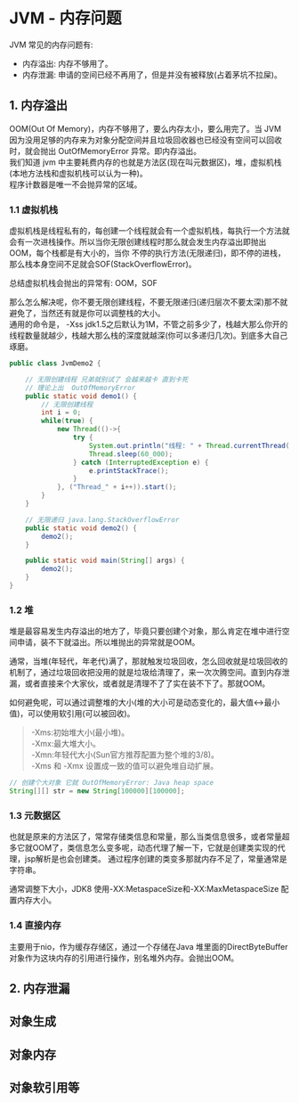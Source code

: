 # JVM - 内存问题
JVM 常见的内存问题有:  
+ 内存溢出: 内存不够用了。
+ 内存泄漏: 申请的空间已经不再用了，但是并没有被释放(占着茅坑不拉屎)。
## 1. 内存溢出   
OOM(Out Of Memory)，内存不够用了，要么内存太小，要么用完了。当 JVM 因为没用足够的内存来为对象分配空间并且垃圾回收器也已经没有空间可以回收时，就会抛出 OutOfMemoryError 异常。即内存溢出。  
我们知道 jvm 中主要耗费内存的也就是方法区(现在叫元数据区)，堆，虚拟机栈(本地方法栈和虚拟机栈可以认为一种)。  
程序计数器是唯一不会抛异常的区域。  
### 1.1 虚拟机栈
虚拟机栈是线程私有的，每创建一个线程就会有一个虚拟机栈，每执行一个方法就会有一次进栈操作。所以当你无限创建线程时那么就会发生内存溢出即抛出OOM，每个栈都是有大小的，当你
不停的执行方法(无限递归)，即不停的进栈，那么栈本身空间不足就会SOF(StackOverflowError)。 

总结虚拟机栈会抛出的异常有: OOM，SOF  

那么怎么解决呢，你不要无限创建线程，不要无限递归(递归层次不要太深)那不就避免了，当然还有就是你可以调整栈的大小。  
通用的命令是， -Xss jdk1.5之后默认为1M，不管之前多少了，栈越大那么你开的线程数量就越少，栈越大那么栈的深度就越深(你可以多递归几次)。到底多大自己琢磨。

```java
public class JvmDemo2 {

    // 无限创建线程 兄弟就别试了 会越来越卡 直到卡死
    // 理论上出  OutOfMemoryError
    public static void demo1() {
        // 无限创建线程
        int i = 0;
        while(true) {
            new Thread(()->{
                try {
                    System.out.println("线程: " + Thread.currentThread().getName() );
                    Thread.sleep(60_000);
                } catch (InterruptedException e) {
                    e.printStackTrace();
                }
            }, ("Thread_" + i++)).start();
        }
    }

    // 无限递归 java.lang.StackOverflowError
    public static void demo2() {
        demo2();
    }

    public static void main(String[] args) {
        demo2();
    }
}
```
### 1.2 堆
堆是最容易发生内存溢出的地方了，毕竟只要创建个对象，那么肯定在堆中进行空间申请，装不下就溢出。所以堆抛出的异常就是OOM。

通常，当堆(年轻代，年老代)满了，那就触发垃圾回收，怎么回收就是垃圾回收的机制了，通过垃圾回收把没用的就是垃圾给清理了，来一次次腾空间。直到内存泄漏，或者直接来个大家伙，或者就是清理不了了实在装不下了。那就OOM。

如何避免呢，可以通过调整堆的大小(堆的大小可是动态变化的，最大值<->最小值)，可以使用软引用(可以被回收)。  
> -Xms:初始堆大小(最小堆)。  
> -Xmx:最大堆大小。  
> -Xmn:年轻代大小(Sun官方推荐配置为整个堆的3/8)。  
> -Xms  和 -Xmx  设置成一致的值可以避免堆自动扩展。  

```java
// 创建个大对象 它就 OutOfMemoryError: Java heap space
String[][] str = new String[100000][100000];
```

### 1.3 元数据区
也就是原来的方法区了，常常存储类信息和常量，那么当类信息很多，或者常量超多它就OOM了，类信息怎么变多呢，动态代理了解一下，它就是创建类实现的代理，jsp解析是也会创建类。
通过程序创建的类变多那就内存不足了，常量通常是字符串。  

通常调整下大小，JDK8 使用-XX:MetaspaceSize和-XX:MaxMetaspaceSize 配置内存大小。  

### 1.4 直接内存
主要用于nio，作为缓存存储区，通过一个存储在Java 堆里面的DirectByteBuffer 对象作为这块内存的引用进行操作，别名堆外内存。会抛出OOM。

## 2. 内存泄漏


## 对象生成
## 对象内存
## 对象软引用等

